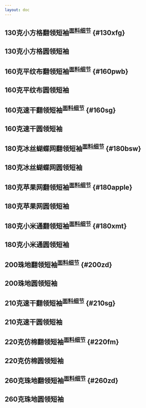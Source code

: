 ```yaml
---
layout: doc
---
```

<!-- 小方格 -->
## 130克小方格翻领短袖<sup>[面料细节](./fabric#130xfg)</sup>  {#130xfg}
<Swiper :imagePaths="xfgPolo" />

## 130克小方格圆领短袖
<Swiper :imagePaths="xfgTshirt" />

<!-- 平纹布 -->
## 160克平纹布翻领短袖<sup>[面料细节](./fabric#160pwb)</sup>  {#160pwb}
<Swiper :imagePaths="pwbPolo" />

## 160克平纹布圆领短袖
<Swiper :imagePaths="pwbTshirt" />

<!-- 160克速干 -->
## 160克速干翻领短袖<sup>[面料细节](./fabric#160sg)</sup>  {#160sg}
<Swiper :imagePaths="suGanPolo" />

## 160克速干圆领短袖
<Swiper :imagePaths="suGanTshirt" />

<!-- 冰丝蝴蝶网 -->
## 180克冰丝蝴蝶网翻领短袖<sup>[面料细节](./fabric#180bsw)</sup>  {#180bsw}
<Swiper :imagePaths="bswPolo" />

## 180克冰丝蝴蝶网圆领短袖
<Swiper :imagePaths="bswTshirt" />

<!-- 180苹果网 -->
## 180克苹果网翻领短袖<sup>[面料细节](./fabric#180apple)</sup>  {#180apple}
<Swiper :imagePaths="applePolo" />

## 180克苹果网圆领短袖
<Swiper :imagePaths="appleTshirt" />

<!-- 180克小米通 -->
## 180克小米通翻领短袖<sup>[面料细节](./fabric#180xmt)</sup>  {#180xmt}
<Swiper :imagePaths="xmtPolo" />

## 180克小米通圆领短袖
<Swiper :imagePaths="xmtTshirt" />

<!-- 200珠地 -->
## 200珠地翻领短袖<sup>[面料细节](./fabric#200zd)</sup>  {#200zd}
<Swiper :imagePaths="zdPolo" />

## 200珠地圆领短袖
<Swiper :imagePaths="zdPolo" />

<!-- 210克速干 -->
## 210克速干翻领短袖<sup>[面料细节](./fabric#210sg)</sup>  {#210sg}
<Swiper :imagePaths="SGPolo" />

## 210克速干圆领短袖
<Swiper :imagePaths="SGTshirt" />

<!-- 220克仿棉 -->
## 220克仿棉翻领短袖<sup>[面料细节](./fabric#220fm)</sup>  {#220fm}
<Swiper :imagePaths="fmPolo" />

## 220克仿棉圆领短袖
<Swiper :imagePaths="fmTshirt" />

<!-- 260克珠地 -->
## 260克珠地翻领短袖<sup>[面料细节](./fabric#260zd)</sup>  {#260zd}
<Swiper :imagePaths="ZDPolo" />

## 260克珠地圆领短袖
<Swiper :imagePaths="ZDTshirt" />


<script setup>
import products from '../components/data/PhysicalMap.js'
//小方格
const xfgPolo = products.xfgPolo
const xfgTshirt = products.xfgTshirt
//平纹布
const pwbPolo = products.pwbPolo
const pwbTshirt = products.pwbTshirt
//速干
const suGanPolo = products.suGanPolo
const suGanTshirt = products.suGanTshirt
//蝴蝶网
const bswPolo = products.bswPolo
const bswTshirt = products.bswTshirt
//180苹果网
const applePolo = products.applePolo
const appleTshirt = products.appleTshirt
//小米通
const xmtPolo = products.xmtPolo
const xmtTshirt = products.xmtTshirt
//200珠地
const zdPolo = products.zdPolo
const zdTshirt = products.zdTshirt
//210克速干
const SGPolo = products.SGPolo
const SGTshirt = products.SGTshirt
//220克仿棉
const fmPolo = products.fmPolo
const fmTshirt = products.fmTshirt
//260克珠地
const ZDPolo = products.ZDPolo
const ZDTshirt = products.ZDTshirt
</script>

